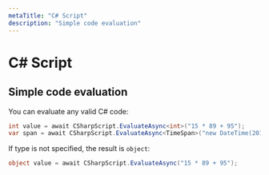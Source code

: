```yaml
---
metaTitle: "C# Script"
description: "Simple code evaluation"
---
```


# C# Script



## Simple code evaluation


You can evaluate any valid C# code:

```cs
int value = await CSharpScript.EvaluateAsync<int>("15 * 89 + 95");
var span = await CSharpScript.EvaluateAsync<TimeSpan>("new DateTime(2016,1,1) - DateTime.Now");

```

If type is not specified, the result is `object`:

```cs
object value = await CSharpScript.EvaluateAsync("15 * 89 + 95");

```

